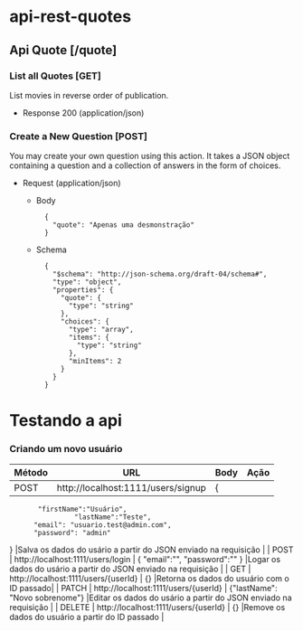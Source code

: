 # api-rest-quotes

## Api Quote [/quote]

### List all Quotes [GET]

List movies in reverse order of publication.

- Response 200 (application/json)
### Create a New Question [POST]

You may create your own question using this action. It takes a JSON object
containing a question and a collection of answers in the form of choices.

- Request (application/json)

  - Body

          {
            "quote": "Apenas uma desmonstração"
          }

  - Schema

          {
            "$schema": "http://json-schema.org/draft-04/schema#",
            "type": "object",
            "properties": {
              "quote": {
                "type": "string"
              },
              "choices": {
                "type": "array",
                "items": {
                  "type": "string"
                },
                "minItems": 2
              }
            }
          }
          
 # Testando a api
 
 ### Criando um novo usuário
 
| Método | URL | Body| Ação |
| --- | --- | --- | --- |
| POST | http://localhost:1111/users/signup | {					
           "firstName":"Usuário",
 					"lastName":"Teste",
          "email": "usuario.test@admin.com",
          "password": "admin"
}
|Salva os dados do usário a partir do JSON enviado na requisição |
| POST | http://localhost:1111/users/login | { "email":"", "password":"" } |Logar os dados do usário a partir do JSON enviado na requisição |
| GET | http://localhost:1111/users/{userId} | {} |Retorna os dados do usuário com o ID passado|
| PATCH | http://localhost:1111/users/{userId} | {"lastName": "Novo sobrenome"} |Editar os dados do usário a partir do JSON enviado na requisição |
| DELETE | http://localhost:1111/users/{userId} | {} |Remove os dados do usuário a partir do ID passado |




